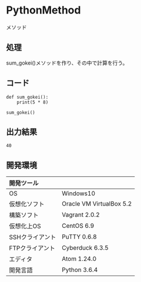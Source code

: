 # PythonMethod
メソッド

## 処理
sum_gokei()メソッドを作り、その中で計算を行う。

## コード
```
def sum_gokei():
    print(5 * 8)

sum_gokei()
```

## 出力結果  
```
40
```
  
## 開発環境
| 開発ツール |  |
|:-|:-|
| OS | Windows10 |
| 仮想化ソフト | Oracle VM VirtualBox 5.2 |
| 構築ソフト | Vagrant 2.0.2 |
| 仮想化上OS | CentOS 6.9 |
| SSHクライアント | PuTTY 0.6.8 |
| FTPクライアント | Cyberduck 6.3.5 |
| エディタ | Atom 1.24.0 |
| 開発言語 | Python 3.6.4 |
